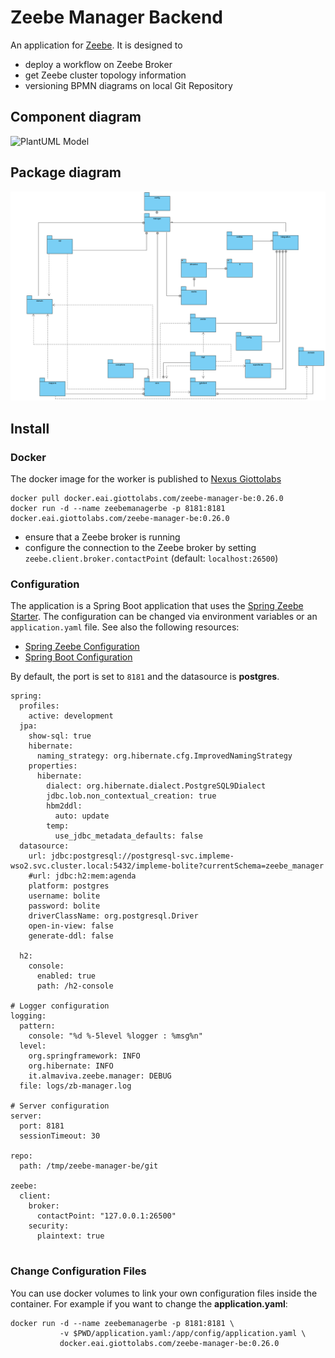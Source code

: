 Zeebe Manager Backend
==========================

An application for [Zeebe](https://zeebe.io). It is designed to

* deploy a workflow on Zeebe Broker
* get Zeebe cluster topology information
* versioning BPMN diagrams on local Git Repository

## Component diagram
![PlantUML Model](http://www.plantuml.com/plantuml/png/bOyn3i8m34Ntd28RKww0saB410CZK4KkjIfBZLsbxiBfsL4iOFtwJq-lMHMARdbsJabdz2dTOknYEBUNzXIleOkxrHyaByB8wey4Ku6SqeETy_x-GXmmP62Oi0HOgFSXx3_tfnJiVx-Fae7u3u1OSIgW93Lg4D4g1WlPTxl2_jiPDc5tLFtVHJPXY5o3F6vvVWC0)


## Package diagram
![image](docs/zeebe-manager-be-package.png)

## Install
### Docker
The docker image for the worker is published to [Nexus Giottolabs](https://repo.eai.giottolabs.com)

```
docker pull docker.eai.giottolabs.com/zeebe-manager-be:0.26.0
docker run -d --name zeebemanagerbe -p 8181:8181 docker.eai.giottolabs.com/zeebe-manager-be:0.26.0
```


* ensure that a Zeebe broker is running
* configure the connection to the Zeebe broker by setting `zeebe.client.broker.contactPoint` (default: `localhost:26500`) 


### Configuration

The application is a Spring Boot application that uses the [Spring Zeebe Starter](https://github.com/zeebe-io/spring-zeebe). The configuration can be changed via environment variables or an `application.yaml` file. See also the following resources:
* [Spring Zeebe Configuration](https://github.com/zeebe-io/spring-zeebe#configuring-zeebe-connection)
* [Spring Boot Configuration](https://docs.spring.io/spring-boot/docs/current/reference/html/spring-boot-features.html#boot-features-external-config)

By default, the port is set to `8181` and the datasource is **postgres**.

```
spring:
  profiles:
    active: development
  jpa:
    show-sql: true
    hibernate:
      naming_strategy: org.hibernate.cfg.ImprovedNamingStrategy
    properties:
      hibernate:
        dialect: org.hibernate.dialect.PostgreSQL9Dialect
        jdbc.lob.non_contextual_creation: true
        hbm2ddl:
          auto: update
        temp:
          use_jdbc_metadata_defaults: false
  datasource:
    url: jdbc:postgresql://postgresql-svc.impleme-wso2.svc.cluster.local:5432/impleme-bolite?currentSchema=zeebe_manager
    #url: jdbc:h2:mem:agenda
    platform: postgres
    username: bolite
    password: bolite
    driverClassName: org.postgresql.Driver
    open-in-view: false
    generate-ddl: false

  h2:
    console:
      enabled: true
      path: /h2-console

# Logger configuration
logging:
  pattern:
    console: "%d %-5level %logger : %msg%n"
  level:
    org.springframework: INFO
    org.hibernate: INFO
    it.almaviva.zeebe.manager: DEBUG
  file: logs/zb-manager.log

# Server configuration
server:
  port: 8181
  sessionTimeout: 30

repo:
  path: /tmp/zeebe-manager-be/git

zeebe:
  client:
    broker:
      contactPoint: "127.0.0.1:26500"
    security:
      plaintext: true


```
### Change Configuration Files
You can use docker volumes to link your own configuration files inside the container. For example if you want to change the **application.yaml**:
```
docker run -d --name zeebemanagerbe -p 8181:8181 \
           -v $PWD/application.yaml:/app/config/application.yaml \
           docker.eai.giottolabs.com/zeebe-manager-be:0.26.0
```